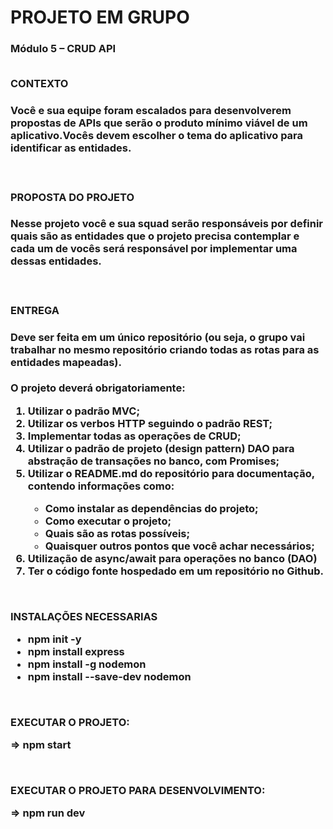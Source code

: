 <h1>PROJETO EM GRUPO</h1>

<h3><b>
Módulo 5 – CRUD API

<br>
<br>
<p>CONTEXTO</p>
<p><h4>Você e sua equipe foram escalados para desenvolverem propostas de APIs que serão o produto mínimo viável de um aplicativo.Vocês devem escolher o tema do aplicativo para identificar as entidades.</h4></p>

<br>

<p>PROPOSTA DO PROJETO</p>
<p><h4>Nesse projeto você e sua squad serão responsáveis por definir quais são as entidades que o projeto precisa contemplar e cada um de vocês será responsável por implementar uma dessas entidades.</h4></p>

<br>

<p>ENTREGA</p>

<p><h4>Deve ser feita em um único repositório (ou seja, o grupo vai trabalhar no mesmo repositório criando todas as rotas para as entidades mapeadas).</h4></p>

O projeto deverá obrigatoriamente:
<ol>
<li> Utilizar o padrão MVC;</li>
<li> Utilizar os verbos HTTP seguindo o padrão REST;</li>
<li> Implementar todas as operações de CRUD;</li>
<li> Utilizar o padrão de projeto (design pattern) DAO para abstração de transações no banco, com Promises;</li>
<li> Utilizar o README.md do repositório para documentação, contendo informações como:</li>
<ul>
<li> Como instalar as dependências do projeto;</li>
<li> Como executar o projeto;</li>
<li> Quais são as rotas possíveis;</li>
<li> Quaisquer outros pontos que você achar necessários;</li>
</ul>
<li> Utilização de async/await para operações no banco (DAO)</li>
<li> Ter o código fonte hospedado em um repositório no Github.</li>
</ol>

<br>

<p>INSTALAÇÕES NECESSARIAS</p>
<ul>
<li> npm init -y</li>
<li> npm install express</li>
<li> npm install -g nodemon</li>
<li> npm install --save-dev nodemon</li>
</ul>

<br>

<p>EXECUTAR O PROJETO:</p>
<p>⇒ npm start</p>
<br>
<p>EXECUTAR O PROJETO PARA DESENVOLVIMENTO:</p>
<p>⇒ npm run dev</p>

<br>

</b></h3>
